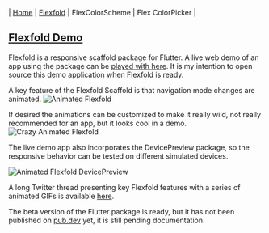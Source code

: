 | [Home](http://rydmike.com) | [Flexfold](Flexfold.html) | FlexColorScheme | Flex ColorPicker |


## [Flexfold Demo](http://rydmike.com/demoflexfold)

Flexfold is a responsive scaffold package for Flutter. A live web demo of an app using the package can be [played with here](http://rydmike.com/demoflexfold). It is my intention to open source this demo application when Flexfold is ready.

A key feature of the Flexfold Scaffold is that navigation mode changes are animated.
![Animated Flexfold](/assets/FlexfoldDemo01.gif)

If desired the animations can be customized to make it really wild, not really recommended for an app, but it looks cool in a demo.
![Crazy Animated Flexfold](/assets/FlexfoldWinCrazyAnim.gif)

The live demo app also incorporates the DevicePreview package, so the responsive behavior can be tested on different simulated devices.

![Animated Flexfold DevicePreview](/assets/WithDevPreview3.gif)

A long Twitter thread presenting key Flexfold features with a series of animated GIFs is available [here](https://twitter.com/RydMike/status/1308281235723055107?s=20).

The beta version of the Flutter package is ready, but it has not been published on [pub.dev](https://pub.dev) yet, it is still pending documentation.

